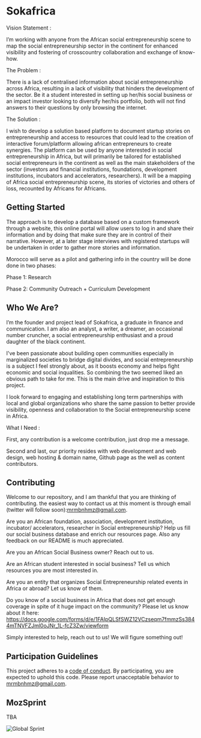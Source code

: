 # Sokafrica

Vision Statement :

I’m working with anyone from the African social entrepreneurship scene to map the social entrepreneurship sector in the continent for enhanced visibility and fostering of crosscountry collaboration and exchange of know-how.

The Problem :

There is a lack of centralised information about social entrepreneurship across Africa, resulting in a lack of visibility that hinders the development of the sector. Be it a student interested in setting up her/his social business or an impact investor looking to diversify her/his portfolio, both will not find answers to their questions by only browsing the internet.

The Solution :

I wish to develop a solution based platform to document startup stories on entrepreneurship and access to resources that could lead to the creation of interactive forum/platform allowing african entrepreneurs to create synergies. The platform can be used by anyone interested in social entrepreneurship in Africa, but will primarily be tailored for established social entrepreneurs in the continent as well as the main stakeholders of the sector (investors and financial institutions, foundations, development institutions, incubators and accelerators, researchers). It will be a mapping of Africa social entrepreneurship scene, its stories of victories and others of loss, recounted by Africans for Africans. 


## Getting Started

The approach is to develop a database based on a custom framework through a website, this online portal will allow users to log in and share their information and by doing that make sure they are in control of their narrative. However, at a later stage interviews with registered startups will be undertaken in order to gather more stories and information.

Morocco will serve as a pilot and gathering info in the country will be done done in two phases:

Phase 1: Research

Phase 2: Community Outreach + Curriculum Development

## Who We Are?

I’m the founder and project lead of Sokafrica, a graduate in finance and communication. I am also an analyst, a writer, a dreamer, an occasional number cruncher, a social entrepreneurship enthusiast and a proud daughter of the black continent.

I've been passionate about building open communities especially in marginalized societies to bridge digital divides, and social entrepreneurship is a subject I feel strongly about, as it boosts economy and helps fight economic and social inqualities. So combining the two seemed liked an obvious path to take for me. This is the main drive and inspiration to this project.

I look forward to engaging and establishing long term partnerships with local and global organizations who share the same passion to better provide visibility, openness and collaboration to the Social entrepreneurship scene in Africa.

What I Need :

First, any contribution is a welcome contribution, just drop me a message.

Second and last, our priority resides with web development and web design, web hosting & domain name, Github page as the well as content contributors.


## Contributing

Welcome to our repository, and I am thankful that you are thinking of contributing. the easiest way to contact us at this moment is through email (twitter will follow soon):mrmbnhmz@gmail.com.

Are you an African foundation, association, development institution, incubator/ accelerators, researcher in Social entrepreneurship? Help us fill our social business database and enrich our resources page. Also any feedback on our README is much appreciated.
 
Are you an African Social Business owner? Reach out to us.
 
Are an African student interested in social business? Tell us which resources you are most interested in.
 
Are you an entity that organizes Social Entrepreneurship related events in Africa or abroad? Let us know of them.

Do you know of a social business in Africa that does not get enough coverage in spite of it huge impact on the community? Please let us know about it here: https://docs.google.com/forms/d/e/1FAIpQLSfSWZ12VCzseqm7fmmzSs3844mTNVFZJml0oJNr_1L-fcZ3Zw/viewform

Simply interested to help, reach out to us! We will figure something out!


## Participation Guidelines

This project adheres to a [code of conduct](CODE_OF_CONDUCT.md). By participating, you are expected to uphold this code. Please report unacceptable behavior to mrmbnhmz@gmail.com.

## MozSprint

TBA

![Global Sprint](https://user-images.githubusercontent.com/617994/37716586-3b0397a0-2cf5-11e8-8c6f-bad01f67f50e.jpg)
